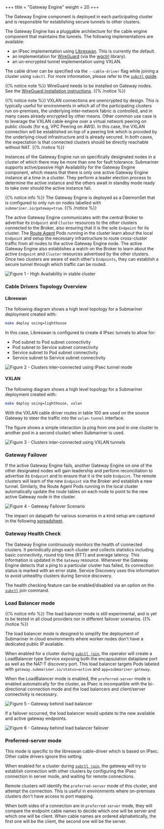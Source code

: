 +++
title =  "Gateway Engine"
weight = 20
+++

The Gateway Engine component is deployed in each participating cluster and
is responsible for establishing secure tunnels to other clusters.

The Gateway Engine has a pluggable architecture for the cable engine component
that maintains the tunnels. The following implementations are available:

* an IPsec implementation using [Libreswan](https://libreswan.org/). This is currently the default.
* an implementation for [WireGuard](https://www.wireguard.com/) (via the [wgctrl](https://github.com/WireGuard/wgctrl-go) library).
* an un-encrypted tunnel implementation using VXLAN.

The cable driver can be specified via the `--cable-driver` flag while joining a cluster using `subctl`. For more information, please refer
to the [`subctl` guide](../../../operations/deployment/subctl/).

{{% notice note %}}
WireGuard needs to be installed on Gateway nodes. See the [WireGuard installation instructions](https://www.wireguard.com/install/).
{{% /notice %}}

{{% notice note %}}
VXLAN connections are unencrypted by design. This is typically useful for environments in which all of the participating clusters run
on-premises, the underlying inter-network fabric is controlled, and in many cases already encrypted by other means. Other common use case is
to leverage the VXLAN cable engine over a virtual network peering on public clouds (for e.g, VPC Peering on AWS). In this case, the VXLAN
connection will be established on top of a peering link which is provided by the underlying cloud infrastructure and is already secured.
In both cases, the expectation is that connected clusters should be directly reachable without NAT.
{{% /notice %}}

Instances of the Gateway Engine run on specifically designated nodes in a
cluster of which there may be more than one for fault tolerance. Submariner
supports active/passive High Availability for the Gateway Engine component,
which means that there is only one active Gateway Engine instance at a time
in a cluster. They perform a leader election process to determine the active
instance and the others await in standby mode ready to take over should the
active instance fail.

{{% notice info %}}
The Gateway Engine is deployed as a DaemonSet that is configured to only run
on nodes labelled with `submariner.io/gateway=true`.
{{% /notice %}}

The active Gateway Engine communicates with the central Broker to advertise
its `Endpoint` and `Cluster` resources to the other clusters connected to the
Broker, also ensuring that it is the sole `Endpoint` for its cluster. The
[Route Agent](../route-agent/) Pods running in the cluster learn about the
local `Endpoint` and setup the necessary infrastructure to route cross-cluster
traffic from all nodes to the active Gateway Engine node. The active Gateway Engine
also establishes a watch on the Broker to learn about the active `Endpoint` and
`Cluster` resources advertised by the other clusters. Once two clusters are
aware of each other's `Endpoints`, they can establish a secure tunnel through
which traffic can be routed.

![Figure 1 - High Availability in stable cluster](/images/high-availability/HA_Cluster1.png)
<!-- Image Source: https://docs.google.com/presentation/d/180CtHZnr9PP5Rh98VEmkQz3ovc5AGXG9wosoHMLhgaY/edit -->

### Cable Drivers Topology Overview

#### Libreswan

The following diagram shows a high level topology for a Submariner deployment created with:

```bash
make deploy using=lighthouse
```

In this case, Libreswan is configured to create 4 IPsec tunnels to allow for:

* Pod subnet to Pod subnet connectivity
* Pod subnet to Service subnet connectivity
* Service subnet to Pod subnet connectivity
* Service subnet to Service subnet connectivity

![Figure 2 - Clusters inter-connected using IPsec tunnel mode](/images/cable-drivers/ipsec_cable.png)

#### VXLAN

The following diagram shows a high level topology for a Submariner deployment created with:

```bash
make deploy using=lighthouse, vxlan
```

With the VXLAN cable driver routes in table 100 are used on the source Gateway to steer the traffic
into the `vxlan-tunnel` interface.

The figure shows a simple interaction (a ping from one pod in one cluster to another pod in
a second cluster) when Submariner is used.

![Figure 3 - Clusters inter-connected using VXLAN tunnels](/images/cable-drivers/vxlan_cable.png)

### Gateway Failover

If the active Gateway Engine fails, another Gateway Engine on one of the
other designated nodes will gain leadership and perform reconciliation to
advertise its `Endpoint` and to ensure that it is the sole `Endpoint`. The
remote clusters will learn of the new `Endpoint` via the Broker and establish
a new tunnel. Similarly, the Route Agent Pods running in the local cluster
automatically update the route tables on each node to point to the new active
Gateway node in the cluster.

![Figure 4 - Gateway Failover Scenario](/images/high-availability/HA_Cluster2.png)
<!-- Image Source: https://docs.google.com/presentation/d/180CtHZnr9PP5Rh98VEmkQz3ovc5AGXG9wosoHMLhgaY/edit -->

The impact on datapath for various scenarios in a kind setup are captured in the
following [spreadsheet](https://docs.google.com/spreadsheets/d/1JsXsyRDDXkp6t55Gm-NP5EggWTyYi2yo27pyuDYwlpc/edit#gid=0).

### Gateway Health Check

The Gateway Engine continuously monitors the health of connected clusters.
It periodically pings each cluster and collects statistics including basic connectivity,
round trip time (RTT) and average latency. This information is updated in the `Gateway`
resource. Whenever the Gateway Engine detects that a ping to a particular cluster has failed,
its connection status is marked with an error state. Service Discovery uses this information
to avoid unhealthy clusters during Service discovery.

The health checking feature can be enabled/disabled via an option on the
[`subctl`](../../../operations/deployment/subctl/#join-flags-healthcheck) join command.

### Load Balancer mode

{{% notice info %}}
The load balancer mode is still experimental, and is yet to be tested in all cloud providers nor in different failover scenarios.
{{% /notice %}}

The load balancer mode is designed to simplify the deployment of Submariner in cloud environments
where worker nodes don't have a dedicated public IP available.

When enabled for a cluster during [`subctl join`](../../../operations/deployment/subctl/#join-flags-general),
the operator will create a LoadBalancer type Service exposing both the encapsulation dataplane port
as well as the NAT-T discovery port. This load balancer targets Pods labeled with
`gateway.submariner.io/status=active` and `app=submariner-gateway`.

When the LoadBalancer mode is enabled, the `preferred-server` mode is enabled automatically for
the cluster, as IPsec is incompatible with the bi-directional connection mode and the
load balancers and client/server connectivity is necessary.

![Figure 5 - Gateway behind load balancer](/images/high-availability/HA_Cluster_LB1.png)

If a failover occurred, the load balancer would update to the new available and active
gateway endpoints.

![Figure 6 - Gateway behind load balancer failover](/images/high-availability/HA_Cluster_LB2.png)

### Preferred-server mode

This mode is specific to the libreswan cable-driver which is based on IPsec. Other cable drivers ignore
this setting.

When enabled for a cluster during [`subctl join`](../../../operations/deployment/subctl/#join-flags-general),
the gateway will try to establish connection with other clusters by configuring the IPsec connection
in server mode, and waiting for remote connections.

Remote clusters will identify the `preferred-server` mode of this cluster, and attempt the connection.
This is useful in environments where on-premises clusters don't have access to port mapping.

When both sides of a connection are in `preferred-server` mode, they will compare the endpoint cable
names to decide which one will be server and which one will be client. When cable names are ordered
alphabetically, the first one will be the client, the second one will be the server.
